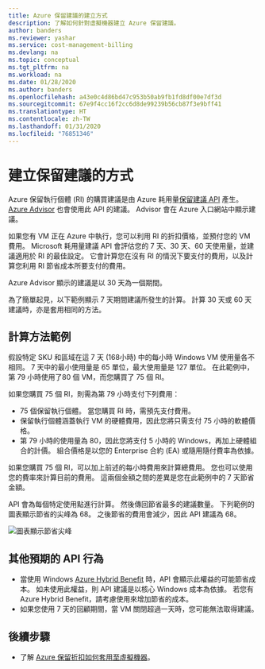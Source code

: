 ```yaml
---
title: Azure 保留建議的建立方式
description: 了解如何針對虛擬機器建立 Azure 保留建議。
author: banders
ms.reviewer: yashar
ms.service: cost-management-billing
ms.devlang: na
ms.topic: conceptual
ms.tgt_pltfrm: na
ms.workload: na
ms.date: 01/28/2020
ms.author: banders
ms.openlocfilehash: a43e0c4d86bd47c953b50ab9fb1fd8df00e7df3d
ms.sourcegitcommit: 67e9f4cc16f2cc6d8de99239b56cb87f3e9bff41
ms.translationtype: HT
ms.contentlocale: zh-TW
ms.lasthandoff: 01/31/2020
ms.locfileid: "76851346"
---
```

# <a name="how-reservation-recommendations-are-created"></a>建立保留建議的方式

Azure 保留執行個體 (RI) 的購買建議是由 Azure 耗用量[保留建議 API](/rest/api/consumption/reservationrecommendations) 產生。 [Azure Advisor](../..//advisor/advisor-cost-recommendations.md#buy-reserved-virtual-machine-instances-to-save-money-over-pay-as-you-go-costs) 也會使用此 API 的建議。 Advisor 會在 Azure 入口網站中顯示建議。

如果您有 VM 正在 Azure 中執行，您可以利用 RI 的折扣價格，並預付您的 VM 費用。 Microsoft 耗用量建議 API 會評估您的 7 天、30 天、60 天使用量，並建議適用於 RI 的最佳設定。 它會計算您在沒有 RI 的情況下要支付的費用，以及計算您利用 RI 節省成本所要支付的費用。

Azure Advisor 顯示的建議是以 30 天為一個期間。

為了簡單起見，以下範例顯示 7 天期間建議所發生的計算。 計算 30 天或 60 天建議時，亦是套用相同的方法。

## <a name="calculation-method-example"></a>計算方法範例

假設特定 SKU 和區域在這 7 天 (168小時) 中的每小時 Windows VM 使用量各不相同。 7 天中的最小使用量是 65 單位，最大使用量是 127 單位。 在此範例中，第 79 小時使用了80 個 VM，而您購買了 75 個 RI。

如果您購買 75 個 RI，則需為第 79 小時支付下列費用：

- 75 個保留執行個體。 當您購買 RI 時，需預先支付費用。
- 保留執行個體涵蓋執行 VM 的硬體費用，因此您將只需支付 75 小時的軟體價格。
- 第 79 小時的使用量為 80，因此您將支付 5 小時的 Windows，再加上硬體組合的計價。 組合價格是以您的 Enterprise 合約 (EA) 或隨用隨付費率為依據。

如果您購買 75 個 RI，可以加上前述的每小時費用來計算總費用。 您也可以使用您的費率來計算目前的費用。 這兩個金額之間的差異是您在此範例中的 7 天節省金額。

API 會為每個特定使用點進行計算。 然後傳回節省最多的建議數量。 下列範例的圖表顯示節省的尖峰為 68。 之後節省的費用會減少，因此 API 建議為 68。

![圖表顯示節省尖峰](./media/reserved-instance-purchase-recommendations/peak-savings.png)

## <a name="other-expected-api-behavior"></a>其他預期的 API 行為

- 當使用 Windows [Azure Hybrid Benefit](https://azure.microsoft.com/pricing/hybrid-benefit/) 時，API 會顯示此權益的可能節省成本。 如未使用此權益，則 API 建議是以核心 Windows 成本為依據。 若您有 Azure Hybrid Benefit，請考慮使用來增加節省的成本。
- 如果您使用 7 天的回顧期間，當 VM 關閉超過一天時，您可能無法取得建議。

## <a name="next-steps"></a>後續步驟
- 了解 [Azure 保留折扣如何套用至虛擬機器](../manage/understand-vm-reservation-charges.md)。
